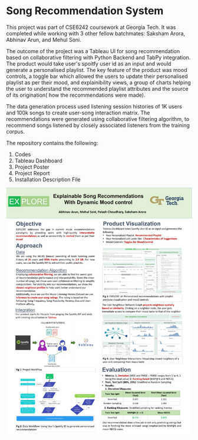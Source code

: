 # Song Recommendation System

This project was part of CSE6242 coursework at Georgia Tech. It was completed while working with 3 other fellow batchmates: Saksham Arora, Abhinav Arun, and Mehul Soni.

The outcome of the project was a Tableau UI for song recommendation based on collaborative filtering with Python Backend and TabPy integration. The product would take user's spoitfy user id as an input and would generate a personalised playlist. The key feature of the product was mood controls, a toggle bar which allowed the users to update their personalised playlist as per their mood, and explainibility views, a group of charts helping the user to understand the recommended playlist attributes and the source of its origination( how the recommendations were made).

The data generation process used listening session histories of 1K users and 100k songs to create user-song interaction matrix. The recommendations were generated using collaborative filtering algorithm, to recommend songs listened by closely associated listeners from the training corpus.

The repository contains the following:
1. Codes
2. Tableau Dashboard
3. Project Poster
4. Project Report
5. Installation Description File

![Project Poster](PosterImage/team012poster.jpg)

